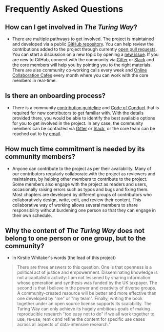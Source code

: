 # Frequently Asked Questions

## How can I get involved in _The Turing Way_?
- There are multiple pathways to get involved.
The project is maintained and developed via a public [GitHub repository](https://github.com/alan-turing-institute/the-turing-way).
You can help review the contributions added to the project through currently [open pull requests](https://github.com/alan-turing-institute/the-turing-way/pulls).
You can start a discussion on a new topic by opening a [new issue](https://github.com/alan-turing-institute/the-turing-way/issues/new/choose).
If you are new to GitHub, connect with the community via [Gitter](https://gitter.im/alan-turing-institute/the-turing-way) or [Slack](https://tinyurl.com/jointuringwayslack) and the core members will help you by pointing you to the right materials.
There are also community co-working calls every week and [Online Collaboration Cafes](https://the-turing-way.netlify.app/community-handbook/coworking/coworking-collabcafe.html) every month where you can work with the core members in real-time.

## Is there an onboarding process?
- There is a community [contribution guideline](https://github.com/alan-turing-institute/the-turing-way/blob/main/CONTRIBUTING.md) and [Code of Conduct](https://github.com/alan-turing-institute/the-turing-way/blob/main/CODE_OF_CONDUCT.md) that is required for new contributors to get familiar with.
With the details provided there, you would be able to identify the best available options for you to get involved in the project.
In any case, the community members can be contacted via [Gitter](https://gitter.im/alan-turing-institute/the-turing-way) or [Slack](https://tinyurl.com/jointuringwayslack), or the core team can be reached out to by [email](mailto:theturingway@gmail.com).

## How much time commitment is needed by its community members?
- Anyone can contribute to the project as per their availability.
Many of our contributors regularly collaborate with the project as reviewers and maintainers, by helping other members to contribute to the project.
Some members also engage with the project as readers and users, occasionally raising errors such as typos and bugs and fixing them.
Most chapters are developed by different groups of contributors who collaboratively design, write, edit, and review their content.
This collaborative way of working allows several members to share responsibility without burdening one person so that they can engage in their own schedule.

## Why the content of _The Turing Way_ does not belong to one person or one group, but to the community?
- In Kirstie Whitaker's words (the lead of this project)
> There are three answers to this question. One is that openness is a political act of justice and empowerment. 
> Disseminating knowledge is not a capitalistic activity: I am not lessened by sharing information whose generation and synthesis was funded by the UK taxpayer. 
> The second is that I believe in the power and creativity of diverse groups. 
> A community-created resource will be better and more effective than one developed by "me" or "my team". 
> Finally, writing the book together under an open source license supports its scalability. 
> The Turing Way can only achieve its hugely ambitious goals of making reproducible research "too easy not to do" if we all work together to use, re-use, remix and refine the content for specific use cases across all aspects of data-intensive research."

